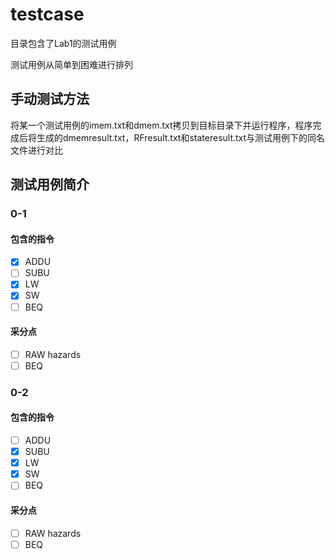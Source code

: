 # testcase

目录包含了Lab1的测试用例

测试用例从简单到困难进行排列

## 手动测试方法

将某一个测试用例的imem.txt和dmem.txt拷贝到目标目录下并运行程序，程序完成后将生成的dmemresult.txt，RFresult.txt和stateresult.txt与测试用例下的同名文件进行对比

## 测试用例简介

### 0-1 
#### 包含的指令
- [x] ADDU
- [ ] SUBU
- [x] LW
- [x] SW
- [ ] BEQ

#### 采分点
- [ ] RAW hazards
- [ ] BEQ

### 0-2 
#### 包含的指令
- [ ] ADDU
- [x] SUBU
- [x] LW
- [x] SW
- [ ] BEQ

#### 采分点
- [ ] RAW hazards
- [ ] BEQ
